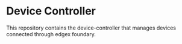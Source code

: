 # Device Controller

This repository contains the device-controller that manages devices connected through edgex foundary.

